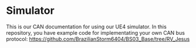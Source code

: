# Simulator

This is our CAN documentation for using our UE4 simulator. In this repository, you have example code for implementating your own CAN bus 
protocol: https://github.com/BrazilianStorm6404/BS03_Base/tree/RV_Jesus
